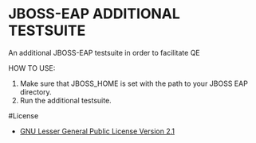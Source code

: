 # JBOSS-EAP ADDITIONAL TESTSUITE
An additional JBOSS-EAP testsuite in order to facilitate QE

HOW TO USE:
1. Make sure that JBOSS_HOME is set with the path to your JBOSS EAP directory.
2. Run the additional testsuite.

#License 
* [GNU Lesser General Public License Version 2.1](http://www.gnu.org/licenses/lgpl-2.1-standalone.html)
